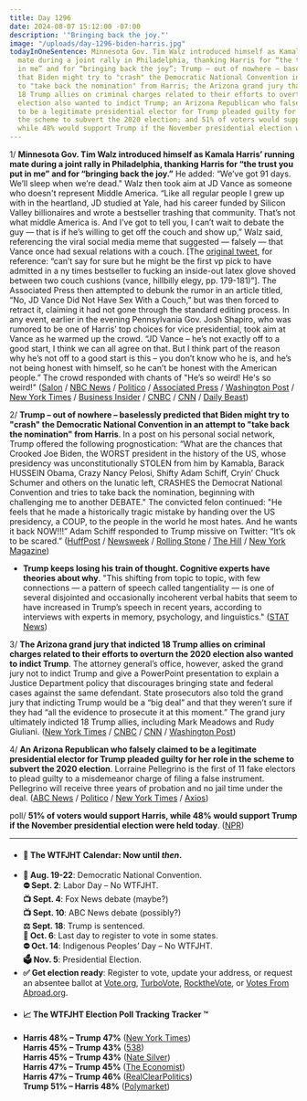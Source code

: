 ```yaml
---
title: Day 1296
date: 2024-08-07 15:12:00 -07:00
description: '"Bringing back the joy."'
image: "/uploads/day-1296-biden-harris.jpg"
todayInOneSentence: Minnesota Gov. Tim Walz introduced himself as Kamala Harris’ running
  mate during a joint rally in Philadelphia, thanking Harris for “the trust you put
  in me” and for “bringing back the joy”; Trump – out of nowhere – baselessly predicted
  that Biden might try to "crash" the Democratic National Convention in an attempt
  to "take back the nomination" from Harris; the Arizona grand jury that indicted
  18 Trump allies on criminal charges related to their efforts to overturn the 2020
  election also wanted to indict Trump; an Arizona Republican who falsely claimed
  to be a legitimate presidential elector for Trump pleaded guilty for her role in
  the scheme to subvert the 2020 election; and 51% of voters would support Harris,
  while 48% would support Trump if the November presidential election were held today.
---
```


1/ **Minnesota Gov. Tim Walz introduced himself as Kamala Harris’ running mate during a joint rally in Philadelphia, thanking Harris for “the trust you put in me” and for “bringing back the joy.”** He added: “We’ve got 91 days. We’ll sleep when we’re dead." Walz then took aim at JD Vance as someone who doesn't represent Middle America. “Like all regular people I grew up with in the heartland, JD studied at Yale, had his career funded by Silicon Valley billionaires and wrote a bestseller trashing that community. That’s not what middle America is. And I’ve got to tell you, I can’t wait to debate the guy — that is if he’s willing to get off the couch and show up,” Walz said, referencing the viral social media meme that suggested — falsely — that Vance once had sexual relations with a couch. [The [original tweet](https://archive.is/TEWUO), for reference: “can’t say for sure but he might be the first vp pick to have admitted in a ny times bestseller to fucking an inside-out latex glove shoved between two couch cushions (vance, hillbilly elegy, pp. 179-181)”]. The Associated Press then attempted to debunk the rumor in an article titled, “No, JD Vance Did Not Have Sex With a Couch,” but was then forced to retract it, claiming it had not gone through the standard editing process. In any event, earlier in the evening Pennsylvania Gov. Josh Shapiro, who was rumored to be one of Harris’ top choices for vice presidential, took aim at Vance as he warmed up the crowd. “JD Vance – he’s not exactly off to a good start, I think we can all agree on that. But I think part of the reason why he’s not off to a good start is this – you don’t know who he is, and he’s not being honest with himself, so he can’t be honest with the American people.” The crowd responded with chants of "He’s so weird! He's so weird!" ([Salon](https://www.salon.com/2024/08/07/bringing-back-the-joy-kamala-harris-rally-blows-away-jd-vances-weird-appearance-across-town/) / [NBC News](https://www.nbcnews.com/politics/2024-election/live-blog/harris-trump-presidential-election-live-updates-rcna164954) / [Politico](https://www.politico.com/news/2024/08/06/philadelphia-harris-walz-campaign-rally-00172975) / [Associated Press](https://apnews.com/live/trump-harris-vp-pick-election-updates) / [Washington Post](https://www.washingtonpost.com/elections/2024/08/07/2024-election-campaign-updates-harris-trump/) / [New York Times](https://www.nytimes.com/live/2024/08/07/us/harris-trump-election) / [Business Insider](https://www.businessinsider.com/tim-walz-couch-joke-jd-vance-debate-2024-8) / [CNBC](https://www.cnbc.com/2024/08/06/harris-walz-rally-election-trump-vance.html) / [CNN](https://www.cnn.com/politics/live-news/kamala-harris-trump-election-08-07-24/index.html) / [Daily Beast](https://www.thedailybeast.com/philly-crowd-chants-hes-a-weirdo-when-josh-shapiro-mentions-jd-vance))

2/ **Trump – out of nowhere – baselessly predicted that Biden might try to "crash" the Democratic National Convention in an attempt to "take back the nomination" from Harris**. In a post on his personal social network, Trump offered the following prognostication: “What are the chances that Crooked Joe Biden, the WORST president in the history of the US, whose presidency was unconstitutionally STOLEN from him by Kamabla, Barack HUSSEIN Obama, Crazy Nancy Pelosi, Shifty Adam Schiff, Cryin’ Chuck Schumer and others on the lunatic left, CRASHES the Democrat National Convention and tries to take back the nomination, beginning with challenging me to another DEBATE." The convicted felon continued: "He feels that he made a historically tragic mistake by handing over the US presidency, a COUP, to the people in the world he most hates. And he wants it back NOW!!!” Adam Schiff responded to Trump missive on Twitter: “It’s ok to be scared.” ([HuffPost](https://www.huffpost.com/entry/trump-wild-baseless-claim-biden-dnc_n_66b29d0de4b09cb4a56b0519) / [Newsweek](https://www.newsweek.com/donald-trump-suggests-biden-may-try-take-back-nomination-1935550) / [Rolling Stone](https://www.rollingstone.com/politics/politics-news/trump-posts-fan-fiction-biden-harris-nomination-1235075162/) / [The Hill](https://thehill.com/homenews/campaign/4814723-schiff-newsom-mock-trump-biden/) / [New York Magazine](https://nymag.com/intelligencer/article/desperate-trump-begs-biden-to-return-as-democratic-opponent.html))

* **Trump keeps losing his train of thought. Cognitive experts have theories about why**. "This shifting from topic to topic, with few connections — a pattern of speech called tangentiality — is one of several disjointed and occasionally incoherent verbal habits that seem to have increased in Trump’s speech in recent years, according to interviews with experts in memory, psychology, and linguistics." ([STAT News](https://www.statnews.com/2024/08/07/trump-mental-health-linguistic-analysis-suggests-potential-cognitive-decline-experts-say/))

3/ **The Arizona grand jury that indicted 18 Trump allies on criminal charges related to their efforts to overturn the 2020 election also wanted to indict Trump**. The attorney general’s office, however, asked the grand jury not to indict Trump and give a PowerPoint presentation to explain a Justice Department policy that discourages bringing state and federal cases against the same defendant. State prosecutors also told the grand jury that indicting Trump would be a “big deal” and that they weren’t sure if they had “all the evidence to prosecute it at this moment.” The grand jury ultimately indicted 18 Trump allies, including Mark Meadows and Rudy Giuliani. ([New York Times](https://www.nytimes.com/2024/08/06/us/politics/arizona-grand-jury-trump-fake-electors.html) / [CNBC](https://www.cnbc.com/2024/08/07/arizona-grand-jury-trump-criminal.html) / [CNN](https://www.cnn.com/2024/08/07/politics/arizona-trump-grand-jury/) / [Washington Post](https://www.washingtonpost.com/politics/2024/08/06/trump-arizona-indictment-prosecutors/))

4/ **An Arizona Republican who falsely claimed to be a legitimate presidential elector for Trump pleaded guilty for her role in the scheme to subvert the 2020 election**. Lorraine Pellegrino is the first of 11 fake electors to plead guilty to a misdemeanor charge of filing a false instrument. Pellegrino will receive three years of probation and no jail time under the deal. ([ABC News](https://abcnews.go.com/Politics/woman-charged-arizona-fake-elector-case-pleads-guilty/story?id=112628710) / [Politico](https://www.politico.com/news/2024/08/06/arizona-fake-elector-guilty-plea-00172983) / [New York Times](https://www.nytimes.com/2024/08/06/us/politics/arizona-grand-jury-trump-fake-electors.html) / [Axios](https://www.axios.com/2024/08/07/arizona-fake-elector-plea-deal-pellegrino-attorney-general))

poll/ **51% of voters would support Harris, while 48% would support Trump if the November presidential election were held today**. ([NPR](https://www.npr.org/2024/08/06/g-s1-15701/election-poll-harris-trump))

---

* #### 📅 The WTFJHT Calendar: Now until *then*. 
* **🫏 Aug. 19-22**: Democratic National Convention.\
**⛔️ Sept. 2**: Labor Day – No WTFJHT. \
**📺 Sept. 4**: Fox News debate (maybe?) \
**📺 Sept. 10**: ABC News debate (possibly?) \
**⚖️ Sept. 18**: Trump is sentenced. \
**📆 Oct. 6**: Last day to register to vote in some states. \
**⛔️ Oct. 14**: Indigenous Peoples’ Day – No WTFJHT. \
**🗳️ Nov. 5**: Presidential Election.
* **✅ Get election ready**: Register to vote, update your address, or request an absentee ballot at [Vote.org](https://www.vote.org/), [TurboVote](https://turbovote.org/), [RocktheVote](https://www.rockthevote.org/), or [Votes From Abroad.org](https://www.votefromabroad.org/).
* #### 📈 The WTFJHT Election Poll Tracking Tracker ™️
* **Harris 48% – Trump 47%** ([New York Times](https://www.nytimes.com/interactive/2024/us/elections/polls-president.html)) \
**Harris 45% – Trump 43%** ([538](https://projects.fivethirtyeight.com/polls/president-general/2024/national/)) \
**Harris 45% – Trump 43%** ([Nate Silver](https://www.natesilver.net/p/nate-silver-2024-president-election-polls-model)) \
**Harris 47% – Trump 45%** ([The Economist](https://www.economist.com/interactive/us-2024-election/trump-harris-polls)) \
**Harris 47% – Trump 46%** ([RealClearPolitics](https://www.realclearpolling.com/polls/president/general/2024/trump-vs-harris)) \
**Trump 51% – Harris 48%** ([Polymarket](https://polymarket.com/elections))